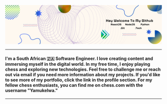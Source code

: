 <img src="./assets/Github.png" loading="lazy">

---

#### I'm a South African 🇿🇦 Software Engineer. I love creating content and immersing myself in the digital world. In my free time, I enjoy playing chess and exploring new technologies. Feel free to challenge me or reach out via email if you need more information about my projects. If you'd like to see more of my portfolio, click the link in the profile section. For my fellow chess enthusiasts, you can find me on chess.com with the username "Yamukelwa."

---
